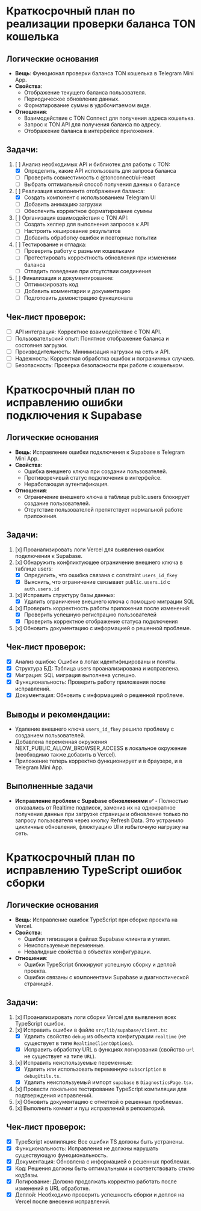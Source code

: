 # Краткосрочный план по реализации проверки баланса TON кошелька

## Логические основания
- **Вещь**: Функционал проверки баланса TON кошелька в Telegram Mini App.
- **Свойства**: 
    - Отображение текущего баланса пользователя.
    - Периодическое обновление данных.
    - Форматирование суммы в удобочитаемом виде.
- **Отношения**: 
    - Взаимодействие с TON Connect для получения адреса кошелька.
    - Запрос к TON API для получения баланса по адресу.
    - Отображение баланса в интерфейсе приложения.

## Задачи:
1. [ ] Анализ необходимых API и библиотек для работы с TON:
    * [x] Определить, какие API использовать для запроса баланса
    * [ ] Проверить совместимость с @tonconnect/ui-react
    * [ ] Выбрать оптимальный способ получения данных о балансе
2. [ ] Реализация компонента отображения баланса:
    * [x] Создать компонент с использованием Telegram UI
    * [ ] Добавить анимацию загрузки
    * [ ] Обеспечить корректное форматирование суммы
3. [ ] Организация взаимодействия с TON API:
    * [ ] Создать хелпер для выполнения запросов к API
    * [ ] Настроить кеширование результатов
    * [ ] Добавить обработку ошибок и повторные попытки
4. [ ] Тестирование и отладка:
    * [ ] Проверить работу с разными кошельками
    * [ ] Протестировать корректность обновления при изменении баланса
    * [ ] Отладить поведение при отсутствии соединения
5. [ ] Финализация и документирование:
    * [ ] Оптимизировать код
    * [ ] Добавить комментарии и документацию
    * [ ] Подготовить демонстрацию функционала

## Чек-лист проверок:
- [ ] API интеграция: Корректное взаимодействие с TON API.
- [ ] Пользовательский опыт: Понятное отображение баланса и состояния загрузки.
- [ ] Производительность: Минимизация нагрузки на сеть и API.
- [ ] Надежность: Корректная обработка ошибок и пограничных случаев.
- [ ] Безопасность: Проверка безопасности при работе с кошельком.

# Краткосрочный план по исправлению ошибки подключения к Supabase

## Логические основания
- **Вещь**: Исправление ошибки подключения к Supabase в Telegram Mini App.
- **Свойства**: 
    - Ошибка внешнего ключа при создании пользователей.
    - Противоречивый статус подключения в интерфейсе.
    - Неработающая аутентификация.
- **Отношения**: 
    - Ограничение внешнего ключа в таблице public.users блокирует создание пользователей.
    - Отсутствие пользователей препятствует нормальной работе приложения.

## Задачи:
1.  [x] Проанализировать логи Vercel для выявления ошибок подключения к Supabase.
2.  [x] Обнаружить конфликтующее ограничение внешнего ключа в таблице users:
    *   [x] Определить, что ошибка связана с constraint `users_id_fkey`
    *   [x] Выяснить, что ограничение связывает `public.users.id` с `auth.users.id`
3.  [x] Исправить структуру базы данных:
    *   [x] Удалить ограничение внешнего ключа с помощью миграции SQL
4.  [x] Проверить корректность работы приложения после изменений:
    *   [x] Проверить успешную регистрацию пользователей
    *   [x] Проверить корректное отображение статуса подключения
5.  [x] Обновить документацию с информацией о решенной проблеме.

## Чек-лист проверок:
- [x] Анализ ошибок: Ошибки в логах идентифицированы и поняты.
- [x] Структура БД: Таблица users проанализирована и исправлена.
- [x] Миграция: SQL миграция выполнена успешно.
- [x] Функциональность: Проверить работу приложения после исправлений.
- [x] Документация: Обновить с информацией о решенной проблеме.

## Выводы и рекомендации:
- Удаление внешнего ключа `users_id_fkey` решило проблему с созданием пользователей.
- Добавлена переменная окружения NEXT_PUBLIC_ALLOW_BROWSER_ACCESS в локальное окружение (необходимо также добавить в Vercel).
- Приложение теперь корректно функционирует и в браузере, и в Telegram Mini App.

## Выполненные задачи

- **Исправление проблем с Supabase обновлениями ✅** - Полностью отказались от Realtime подписок, заменив их на однократное получение данных при загрузке страницы и обновление только по запросу пользователя через кнопку Refresh Data. Это устранило цикличные обновления, флюктуацию UI и избыточную нагрузку на сеть.

# Краткосрочный план по исправлению TypeScript ошибок сборки

## Логические основания
- **Вещь**: Исправление ошибок TypeScript при сборке проекта на Vercel.
- **Свойства**: 
    - Ошибки типизации в файлах Supabase клиента и утилит.
    - Неиспользуемые переменные.
    - Невалидные свойства в объектах конфигурации.
- **Отношения**: 
    - Ошибки TypeScript блокируют успешную сборку и деплой проекта.
    - Ошибки связаны с компонентами Supabase и диагностической страницей.

## Задачи:
1.  [x] Проанализировать логи сборки Vercel для выявления всех TypeScript ошибок.
2.  [x] Исправить ошибки в файле `src/lib/supabase/client.ts`:
    *   [x] Удалить свойство `debug` из объекта конфигурации `realtime` (не существует в типе `RealtimeClientOptions`).
    *   [x] Исправить обработку URL в функциях логирования (свойство `url` не существует на типе `URL`).
3.  [x] Исправить неиспользуемые переменные:
    *   [x] Удалить или использовать переменную `subscription` в `debugUtils.ts`.
    *   [x] Удалить неиспользуемый импорт `supabase` в `DiagnosticsPage.tsx`.
4.  [x] Провести локальное тестирование TypeScript компиляции для подтверждения исправлений.
5.  [x] Обновить документацию с отметкой о решенных проблемах.
6.  [x] Выполнить коммит и пуш исправлений в репозиторий.

## Чек-лист проверок:
- [x] TypeScript компиляция: Все ошибки TS должны быть устранены.
- [x] Функциональность: Исправления не должны нарушать существующую функциональность.
- [x] Документация: Обновлена с информацией о решенных проблемах.
- [x] Код: Решения должны быть оптимальными и соответствовать стилю кодбазы.
- [x] Логирование: Должно продолжать корректно работать после изменений в URL обработке.
- [x] Деплой: Необходимо проверить успешность сборки и деплоя на Vercel после внесения исправлений.